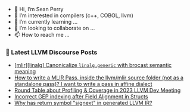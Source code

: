 - 👋 Hi, I’m Sean Perry
- 👀 I’m interested in compilers (c++, COBOL, llvm)
- 🌱 I’m currently learning ...
- 💞️ I’m looking to collaborate on ...
- 📫 How to reach me ...

<!---
s66perry/s66perry is a ✨ special ✨ repository because its `README.md` (this file) appears on your GitHub profile.
You can click the Preview link to take a look at your changes.
--->
### 📕 Latest LLVM Discourse Posts

<!-- DISCOURSE-LLVM:START -->
- [[mlir][linalg] Canonicalize `linalg.generic` with brocast semantic meaning](https://discourse.llvm.org/t/mlir-linalg-canonicalize-linalg-generic-with-brocast-semantic-meaning/82700#post_1)
- [How to write a MLIR Pass, inside the llvm/mlir source folder &lpar;not as a standalone pass&rpar;? I want to write a pass in affine dialect](https://discourse.llvm.org/t/how-to-write-a-mlir-pass-inside-the-llvm-mlir-source-folder-not-as-a-standalone-pass-i-want-to-write-a-pass-in-affine-dialect/82699#post_1)
- [Round Table about Profiling &amp; Coverage in 2023 LLVM Dev Meeting](https://discourse.llvm.org/t/round-table-about-profiling-coverage-in-2023-llvm-dev-meeting/73982#post_8)
- [Incorrect GEP indexing after Field Alignment in Structs](https://discourse.llvm.org/t/incorrect-gep-indexing-after-field-alignment-in-structs/82673#post_6)
- [Why has return symbol &quot;signext&quot; in generated LLVM IR?](https://discourse.llvm.org/t/why-has-return-symbol-signext-in-generated-llvm-ir/82679#post_11)
<!-- DISCOURSE-LLVM:END -->
